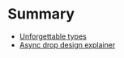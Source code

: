 # Summary

- [Unforgettable types](./myosotis.md)
- [Async drop design explainer](./async-drop-design.md)
